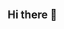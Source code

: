 ## Hi there 👋

<!--
**asilverlight/asilverlight** is a ✨ _special_ ✨ repository because its `README.md` (this file) appears on your GitHub profile.

Here are some ideas to get you started:

- 🔭 I’m currently working on RAG
- 🌱 I’m currently learning RAG＆LLMs collaboration
- 📫 How to reach me: [...](https://space.bilibili.com/36555308?spm_id_from=333.337.0.0)
- 😄 Pronouns: he/his
- ⚡ Fun fact: Anime
-->
